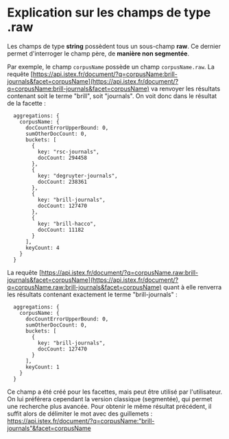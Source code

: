 # Explication sur les champs de type .raw

Les champs de type **string** possèdent tous un sous-champ **raw**. Ce dernier permet d'interroger le champ père, de **manière non segmentée**.

Par exemple, le champ `corpusName` possède un champ `corpusName.raw`. La requête [https://api.istex.fr/document/?q=corpusName:brill-journals&facet=corpusName](https://api.istex.fr/document/?q=corpusName:brill-journals&facet=corpusName) va renvoyer les résultats contenant soit le terme "brill", soit "journals". On voit donc dans le résultat de la facette :

```text
  aggregations: {
    corpusName: {
      docCountErrorUpperBound: 0,
      sumOtherDocCount: 0,
      buckets: [
        {
          key: "rsc-journals",
          docCount: 294458
        },
        {
          key: "degruyter-journals",
          docCount: 238361
        },
        {
          key: "brill-journals",
          docCount: 127470
        },
        {
          key: "brill-hacco",
          docCount: 11182
        }
      ],
      keyCount: 4
    }
  }
```

La requête [https://api.istex.fr/document/?q=corpusName.raw:brill-journals&facet=corpusName](https://api.istex.fr/document/?q=corpusName.raw:brill-journals&facet=corpusName) quant à elle renverra les résultats contenant exactement le terme "brill-journals" :

```text
  aggregations: {
    corpusName: {
      docCountErrorUpperBound: 0,
      sumOtherDocCount: 0,
      buckets: [
        {
          key: "brill-journals",
          docCount: 127470
        }
      ],
      keyCount: 1
    }
  }
```

Ce champ a été créé pour les facettes, mais peut être utilisé par l'utilisateur. On lui préférera cependant la version classique \(segmentée\), qui permet une recherche plus avancée. Pour obtenir le même résultat précédent, il suffit alors de délimiter le mot avec des guillemets :  https://api.istex.fr/document/?q=corpusName:"brill-journals"&facet=corpusName


